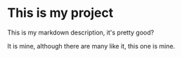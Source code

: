 # This is my project

This is my markdown description, it's pretty good?

It is mine, although there are many like it, this one is mine. 